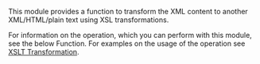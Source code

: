 This module provides a function to transform the XML content to another XML/HTML/plain text using XSL transformations.

For information on the operation, which you can perform with this module, see the below Function. For examples on the usage of the operation see [XSLT Transformation](https://ballerina.io/v1-2/learn/by-example/xslt-transformer.html).
